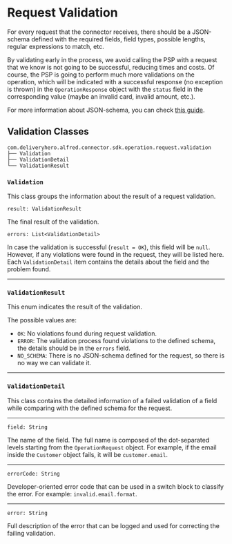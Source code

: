 # Request Validation

For every request that the connector receives, there should be a JSON-schema defined with the required fields, field types, possible lengths, regular expressions to match, etc.

By validating early in the process, we avoid calling the PSP with a request that we know is not going to be successful, reducing times and costs. Of course, the PSP is going to perform much more validations on the operation, which will be indicated with a successful response (no exception is thrown) in the `OperationResponse` object with the `status` field in the corresponding value (maybe an invalid card, invalid amount, etc.). 

For more information about JSON-schema, you can check [this guide](https://json-schema.org/learn/getting-started-step-by-step.html).

## Validation Classes

```
com.deliveryhero.alfred.connector.sdk.operation.request.validation
├── Validation
├── ValidationDetail
└── ValidationResult
```

### `Validation`

This class groups the information about the result of a request validation.

`result: ValidationResult`

The final result of the validation.

`errors: List<ValidationDetail>`

In case the validation is successful (`result = OK`), this field will be `null`. However, if any violations were found in the request, they will be listed here. Each `ValidationDetail` item contains the details about the field and the problem found.

---

### `ValidationResult`

This enum indicates the result of the validation. 

The possible values are:

- `OK`: No violations found during request validation.
- `ERROR`: The validation process found violations to the defined schema, the details should be in the `errors` field. 
- `NO_SCHEMA`: There is no JSON-schema defined for the request, so there is no way we can validate it.

---

### `ValidationDetail`

This class contains the detailed information of a failed validation of a field while comparing with the defined schema for the request.

----

`field: String`

The name of the field. The full name is composed of the dot-separated levels starting from the `OperationRequest` object. For example, if the email inside the `Customer` object fails, it will be `customer.email`.

----

`errorCode: String`

Developer-oriented error code that can be used in a switch block to classify the error. For example: `invalid.email.format`.

----

`error: String`

Full description of the error that can be logged and used for correcting the failing validation.
